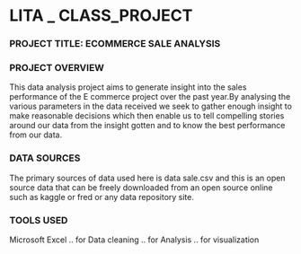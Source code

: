 # LITA _ CLASS_PROJECT

### PROJECT TITLE: ECOMMERCE SALE ANALYSIS

### PROJECT OVERVIEW
 This data analysis project aims to generate insight into the sales performance of the E commerce project over the past year.By analysing the various parameters in the data received we seek to gather enough insight to make reasonable decisions which  then enable us to tell compelling stories around our data from the insight gotten and to know the best performance from our data.

 ### DATA SOURCES 
 The primary sources of data used here is data sale.csv and this is an open source data that can be freely downloaded from an open source online such as kaggle or fred or any data repository site.
 
### TOOLS USED
Microsoft Excel 
.. for Data cleaning
.. for Analysis
.. for  visualization
